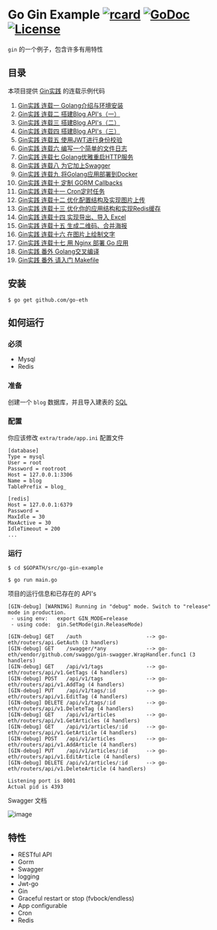 # Go Gin Example [![rcard](https://goreportcard.com/badge/github.com/go-eth)](https://goreportcard.com/report/github.com/go-eth) [![GoDoc](http://img.shields.io/badge/go-documentation-blue.svg?style=flat-square)](https://godoc.org/github.com/go-eth) [![License](http://img.shields.io/badge/license-mit-blue.svg?style=flat-square)](https://raw.githubusercontent.com/go-eth/master/LICENSE)

`gin` 的一个例子，包含许多有用特性

## 目录

本项目提供 [Gin实践](https://segmentfault.com/a/1190000013297625) 的连载示例代码

1. [Gin实践 连载一 Golang介绍与环境安装](https://book.eddycjy.com/golang/gin/install.html)
2. [Gin实践 连载二 搭建Blog API's（一）](https://book.eddycjy.com/golang/gin/api-01.html)
3. [Gin实践 连载三 搭建Blog API's（二）](https://book.eddycjy.com/golang/gin/api-02.html)
4. [Gin实践 连载四 搭建Blog API's（三）](https://book.eddycjy.com/golang/gin/api-03.html)
5. [Gin实践 连载五 使用JWT进行身份校验](https://book.eddycjy.com/golang/gin/jwt.html)
6. [Gin实践 连载六 编写一个简单的文件日志](https://book.eddycjy.com/golang/gin/log.html)
7. [Gin实践 连载七 Golang优雅重启HTTP服务](https://book.eddycjy.com/golang/gin/reload-http.html)
8. [Gin实践 连载八 为它加上Swagger](https://book.eddycjy.com/golang/gin/swagger.html)
9. [Gin实践 连载九 将Golang应用部署到Docker](https://book.eddycjy.com/golang/gin/golang-docker.html)
10. [Gin实践 连载十 定制 GORM Callbacks](https://book.eddycjy.com/golang/gin/gorm-callback.html)
11. [Gin实践 连载十一 Cron定时任务](https://book.eddycjy.com/golang/gin/cron.html)
12. [Gin实践 连载十二 优化配置结构及实现图片上传](https://book.eddycjy.com/golang/gin/config-upload.html)
13. [Gin实践 连载十三 优化你的应用结构和实现Redis缓存](https://book.eddycjy.com/golang/gin/application-redis.html)
14. [Gin实践 连载十四 实现导出、导入 Excel](https://book.eddycjy.com/golang/gin/excel.html)
15. [Gin实践 连载十五 生成二维码、合并海报](https://book.eddycjy.com/golang/gin/image.html)
16. [Gin实践 连载十六 在图片上绘制文字](https://book.eddycjy.com/golang/gin/font.html)
17. [Gin实践 连载十七 用 Nginx 部署 Go 应用](https://book.eddycjy.com/golang/gin/nginx.html)
18. [Gin实践 番外 Golang交叉编译](https://book.eddycjy.com/golang/gin/cgo.html)
19. [Gin实践 番外 请入门 Makefile](https://book.eddycjy.com/golang/gin/makefile.html)

## 安装
```
$ go get github.com/go-eth
```

## 如何运行

### 必须

- Mysql
- Redis

### 准备

创建一个 `blog` 数据库，并且导入建表的 [SQL](https://go-eth/blob/master/docs/sql/blog.sql)

### 配置

你应该修改 `extra/trade/app.ini` 配置文件

```
[database]
Type = mysql
User = root
Password = rootroot
Host = 127.0.0.1:3306
Name = blog
TablePrefix = blog_

[redis]
Host = 127.0.0.1:6379
Password =
MaxIdle = 30
MaxActive = 30
IdleTimeout = 200
...
```


### 运行
```
$ cd $GOPATH/src/go-gin-example

$ go run main.go 
```

项目的运行信息和已存在的 API's

```
[GIN-debug] [WARNING] Running in "debug" mode. Switch to "release" mode in production.
 - using env:	export GIN_MODE=release
 - using code:	gin.SetMode(gin.ReleaseMode)

[GIN-debug] GET    /auth                     --> go-eth/routers/api.GetAuth (3 handlers)
[GIN-debug] GET    /swagger/*any             --> go-eth/vendor/github.com/swaggo/gin-swagger.WrapHandler.func1 (3 handlers)
[GIN-debug] GET    /api/v1/tags              --> go-eth/routers/api/v1.GetTags (4 handlers)
[GIN-debug] POST   /api/v1/tags              --> go-eth/routers/api/v1.AddTag (4 handlers)
[GIN-debug] PUT    /api/v1/tags/:id          --> go-eth/routers/api/v1.EditTag (4 handlers)
[GIN-debug] DELETE /api/v1/tags/:id          --> go-eth/routers/api/v1.DeleteTag (4 handlers)
[GIN-debug] GET    /api/v1/articles          --> go-eth/routers/api/v1.GetArticles (4 handlers)
[GIN-debug] GET    /api/v1/articles/:id      --> go-eth/routers/api/v1.GetArticle (4 handlers)
[GIN-debug] POST   /api/v1/articles          --> go-eth/routers/api/v1.AddArticle (4 handlers)
[GIN-debug] PUT    /api/v1/articles/:id      --> go-eth/routers/api/v1.EditArticle (4 handlers)
[GIN-debug] DELETE /api/v1/articles/:id      --> go-eth/routers/api/v1.DeleteArticle (4 handlers)

Listening port is 8001
Actual pid is 4393
```
Swagger 文档

![image](https://i.imgur.com/bVRLTP4.jpg)

## 特性

- RESTful API
- Gorm
- Swagger
- logging
- Jwt-go
- Gin
- Graceful restart or stop (fvbock/endless)
- App configurable
- Cron
- Redis
